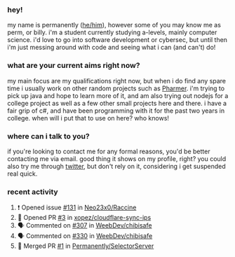 ### hey!
my name is permanently ([he/him](https://pronoun.is/he)), however some of you may know me as perm, or billy. i'm a student currently studying a-levels, mainly computer science. i'd love to go into software development or cybersec, but until then i'm just messing around with code and seeing what i can (and can't) do!

### what are your current aims right now?
my main focus are my qualifications right now, but when i do find any spare time i usually work on other random projects such as [Pharmer](https://github.com/Permanently/Pharmer). i'm trying to pick up java and hope to learn more of it, and am also trying out nodejs for a college project as well as a few other small projects here and there. i have a fair grip of c#, and have been programming with it for the past two years in college. when will i put that to use on here? who knows!

### where can i talk to you?
if you're looking to contact me for any formal reasons, you'd be better contacting me via email. good thing it shows on my profile, right? you could also try me through [twitter](https://twitter.com/permanentlay), but don't rely on it, considering i get suspended real quick.

### recent activity
<!--START_SECTION:activity-->
1. ❗️ Opened issue [#131](https://github.com/Neo23x0/Raccine/issues/131) in [Neo23x0/Raccine](https://github.com/Neo23x0/Raccine)
2. 💪 Opened PR [#3](https://github.com/xopez/cloudflare-sync-ips/pull/3) in [xopez/cloudflare-sync-ips](https://github.com/xopez/cloudflare-sync-ips)
3. 🗣 Commented on [#307](https://github.com/WeebDev/chibisafe/issues/307) in [WeebDev/chibisafe](https://github.com/WeebDev/chibisafe)
4. 🗣 Commented on [#330](https://github.com/WeebDev/chibisafe/issues/330) in [WeebDev/chibisafe](https://github.com/WeebDev/chibisafe)
5. 🎉 Merged PR [#1](https://github.com/Permanently/SelectorServer/pull/1) in [Permanently/SelectorServer](https://github.com/Permanently/SelectorServer)
<!--END_SECTION:activity-->

